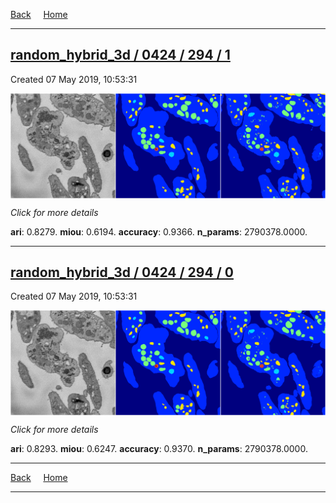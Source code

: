 
[Back](..)&nbsp;&nbsp;&nbsp;&nbsp;&nbsp;[Home](https://leapmanlab.github.io/snapshots)

---

<div class="summary"><a href="1"><h2>random_hybrid_3d / 0424 / 294 / 1</h2></a><p>Created 07 May 2019, 10:53:31
</p><a href="1"><img src="1/media/summary.png" align="center"></a><p>
<i>Click for more details</i>
</p></div>

**ari**: 0.8279. **miou**: 0.6194. **accuracy**: 0.9366. **n_params**: 2790378.0000. 

---

<div class="summary"><a href="0"><h2>random_hybrid_3d / 0424 / 294 / 0</h2></a><p>Created 07 May 2019, 10:53:31
</p><a href="0"><img src="0/media/summary.png" align="center"></a><p>
<i>Click for more details</i>
</p></div>

**ari**: 0.8293. **miou**: 0.6247. **accuracy**: 0.9370. **n_params**: 2790378.0000. 

---

[Back](..)&nbsp;&nbsp;&nbsp;&nbsp;&nbsp;[Home](https://leapmanlab.github.io/snapshots)

---